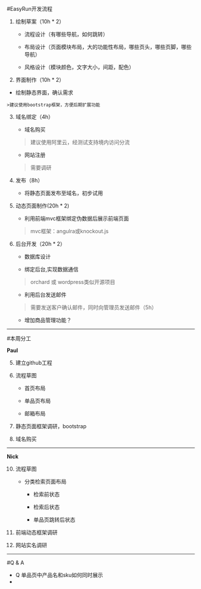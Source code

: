#EasyRun开发流程

 1. 绘制草案（10h * 2）

    - 流程设计（有哪些导航，如何跳转）

    - 布局设计（页面模块布局，大的功能性布局，哪些页头，哪些页脚，哪些导航）

    - 风格设计（模块颜色，文字大小，间距，配色）

 2. 界面制作（10h * 2）

   - 绘制静态界面，确认需求

    >建议使用bootstrap框架，方便后期扩展功能

 3. 域名绑定（4h）

    - 域名购买  

    > 建议使用阿里云，经测试支持境内访问分流

    - 网站注册

    > 需要调研

 4. 发布（8h）

    - 将静态页面发布至域名，初步试用

 5. 动态页面制作(20h * 2)

    - 利用前端mvc框架绑定伪数据后展示前端页面

    > mvc框架：angulra或knockout.js

 6.	后台开发（20h * 2）

    - 数据库设计
        
    - 绑定后台,实现数据通信

    > orchard 或 wordpress类似开源项目

    - 利用后台发送邮件
    
    > 需要发送客户确认邮件，同时向管理员发送邮件（5h）

    - 增加商品管理功能？

----------

#本周分工

**Paul**

05. 建立github工程

10. 流程草图 

    - 首页布局

    - 单品页布局

    - 邮箱布局

20. 静态页面框架调研，bootstrap

30. 域名购买

-----
**Nick**

10. 流程草图

    - 分类检索页面布局

        - 检索前状态

        - 检索后状态

        - 单品页跳转后状态

20. 前端动态框架调研

30. 网站实名调研

-----
#Q & A

 - Q 单品页中产品名和sku如何同时展示
 - 

